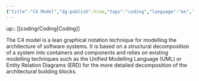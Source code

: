 ```yaml
---
{"title":"C4 Model","dg-publish":true,"tags":"coding","language":"en","permalink":"/coding/c4-model/","dgPassFrontmatter":true}
---
```


up:: [[coding/Coding\|Coding]]

The C4 model is a lean graphical notation technique for modelling the architecture of software systems. It is based on a structural decomposition of a system into containers and components and relies on existing modelling techniques such as the Unified Modelling Language (UML) or Entity Relation Diagrams (ERD) for the more detailed decomposition of the architectural building blocks.
